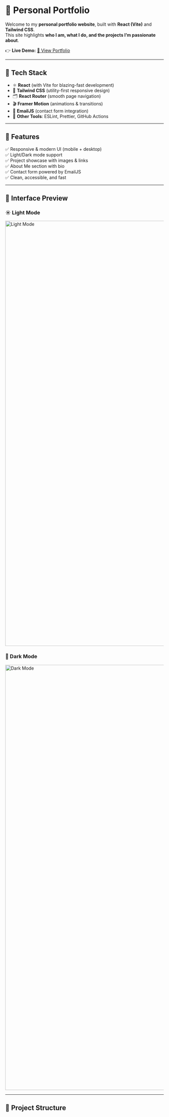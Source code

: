 # 🌟 Personal Portfolio  

Welcome to my **personal portfolio website**, built with **React (Vite)** and **Tailwind CSS**.  
This site highlights **who I am, what I do, and the projects I’m passionate about**.  

👉 **Live Demo:** [🔗 View Portfolio](https://myportfoliosite-umber.vercel.app/)  

---

## 🚀 Tech Stack  

- ⚛️ **React** (with Vite for blazing-fast development)  
- 🎨 **Tailwind CSS** (utility-first responsive design)  
- 🗂️ **React Router** (smooth page navigation)  
- 🎬 **Framer Motion** (animations & transitions)  
- 📧 **EmailJS** (contact form integration)  
- 🔧 **Other Tools**: ESLint, Prettier, GitHub Actions  

---

## 📸 Features  

✅ Responsive & modern UI (mobile + desktop)  
✅ Light/Dark mode support  
✅ Project showcase with images & links  
✅ About Me section with bio  
✅ Contact form powered by EmailJS  
✅ Clean, accessible, and fast  

---

## 🎨 Interface Preview  

### ☀️ Light Mode  
<img width="1349" alt="Light Mode" src="https://github.com/user-attachments/assets/94a4ec1e-48ce-4bd9-b719-d95eeb08faea" />  

### 🌙 Dark Mode  
<img width="1349" alt="Dark Mode" src="https://github.com/user-attachments/assets/9ff06d09-3e59-4575-a7e9-b026cadab0f4" />  

---

## 📂 Project Structure  

